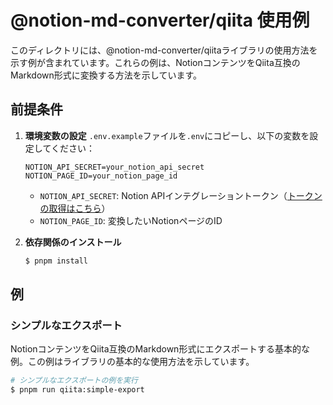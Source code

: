 # @notion-md-converter/qiita 使用例

このディレクトリには、@notion-md-converter/qiitaライブラリの使用方法を示す例が含まれています。これらの例は、NotionコンテンツをQiita互換のMarkdown形式に変換する方法を示しています。

## 前提条件

1. **環境変数の設定**
   `.env.example`ファイルを`.env`にコピーし、以下の変数を設定してください：
   ```
   NOTION_API_SECRET=your_notion_api_secret
   NOTION_PAGE_ID=your_notion_page_id
   ```
   - `NOTION_API_SECRET`: Notion APIインテグレーショントークン（[トークンの取得はこちら](https://developers.notion.com/docs/authorization#internal-integration-auth-flow-set-up)）
   - `NOTION_PAGE_ID`: 変換したいNotionページのID

2. **依存関係のインストール**
   ```sh
   $ pnpm install
   ```

## 例

### シンプルなエクスポート

NotionコンテンツをQiita互換のMarkdown形式にエクスポートする基本的な例。この例はライブラリの基本的な使用方法を示しています。

```sh
# シンプルなエクスポートの例を実行
$ pnpm run qiita:simple-export
```